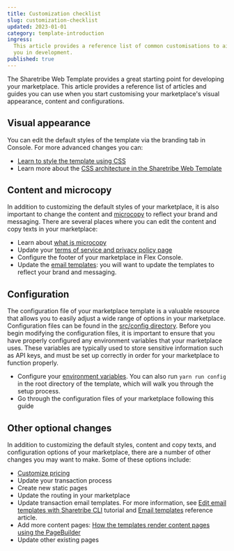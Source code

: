 ```yaml
---
title: Customization checklist
slug: customization-checklist
updated: 2023-01-01
category: template-introduction
ingress:
  This article provides a reference list of common customisations to aid
  you in development.
published: true
---
```


The Sharetribe Web Template provides a great starting point for
developing your marketplace. This article provides a reference list of
articles and guides you can use when you start customising your
marketplace's visual appearance, content and configurations.

## Visual appearance

You can edit the default styles of the template via the branding tab in
Console. For more advanced changes you can:

- [Learn to style the template using CSS](/docs/tutorial/first-edit/)
- Learn more about the
  [CSS architecture in the Sharetribe Web Template](/template/how-to-customize-template-styles/)

## Content and microcopy

In addition to customizing the default styles of your marketplace, it is
also important to change the content and
[microcopy](/concepts/microcopy/) to reflect your brand and messaging.
There are several places where you can edit the content and copy texts
in your marketplace:

- Learn about [what is microcopy](/concepts/microcopy/)
- Update your
  [terms of service and privacy policy page](/operator-guides/free-templates/)
- Configure the footer of your marketplace in Flex Console.
- Update the
  [email templates](https://www.sharetribe.com/docs/concepts/email-notifications/):
  you will want to update the templates to reflect your brand and
  messaging.

## Configuration

The configuration file of your marketplace template is a valuable
resource that allows you to easily adjust a wide range of options in
your marketplace. Configuration files can be found in the
[src/config directory](https://github.com/sharetribe/web-template/tree/main/src/config).
Before you begin modifying the configuration files, it is important to
ensure that you have properly configured any environment variables that
your marketplace uses. These variables are typically used to store
sensitive information such as API keys, and must be set up correctly in
order for your marketplace to function properly.

- Configure your [environment variables](/template/template-env/). You
  can also run `yarn run config` in the root directory of the template,
  which will walk you through the setup process.
- Go through the configuration files of your marketplace following this
  guide

## Other optional changes

In addition to customizing the default styles, content and copy texts,
and configuration options of your marketplace, there are a number of
other changes you may want to make. Some of these options include:

- [Customize pricing](/tutorial/customize-pricing-tutorial/)
- Update your transaction process
- Create new static pages
- Update the routing in your marketplace
- Update transaction email templates. For more information, see
  [Edit email templates with Sharetribe CLI](/how-to/edit-email-templates-with-sharetribe-cli/)
  tutorial and [Email templates](/references/email-templates/) reference
  article.
- Add more content pages:
  [How the templates render content pages using the PageBuilder](/template/page-builder/)
- Update other existing pages
  <plan tier="extend" feature="Customizing your transaction process and email templates"></plan>
